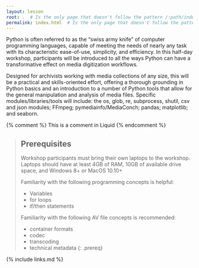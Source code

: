 ```yaml
---
layout: lesson
root: .  # Is the only page that doesn't follow the pattern /:path/index.html
permalink: index.html  # Is the only page that doesn't follow the pattern /:path/index.html
---
```


Python is often referred to as the “swiss army knife” of computer programming languages, capable of meeting the needs of nearly any task with its characteristic ease-of-use, simplicity, and efficiency.
In this half-day workshop, participants will be introduced to all the ways Python can have a transformative effect on media digitization workflows. 

Designed for archivists working with media collections of any size, this will be a practical and skills-oriented effort, offering a thorough grounding in Python basics and an introduction to a number of Python tools that allow for the general manipulation and analysis of media files.
Specific modules/libraries/tools will include: the os, glob, re, subprocess, shutil, csv and json modules; FFmpeg; pymediainfo/MediaConch; pandas; matplotlib; and seaborn.

<!-- this is an html comment -->

{% comment %} This is a comment in Liquid {% endcomment %}

> ## Prerequisites
>
> Workshop participants must bring their own laptops to the workshop.
> Laptops should have at least 4GB of RAM, 10GB of available drive space, and Windows 8+ or MacOS 10.10+
>
> Familiarity with the following programming concepts is helpful:
> * Variables
> * for loops
> * if/then statements
> 
> Familiarity with the following AV file concepts is recommended:
> * container formats
> * codec
> * transcoding
> * technical metadata
{: .prereq}

{% include links.md %}
